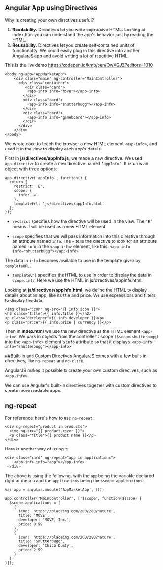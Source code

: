 ##  Angular App using Directives

Why is creating your own directives useful?

1) **Readability.** Directives let you write expressive HTML. Looking at index.html you can understand the app's behavior just by reading the HTML.
2) **Reusability.** Directives let you create self-contained units of functionality. We could easily plug in this directive into another AngularJS app and avoid writing a lot of repetitive HTML.

This is the live demo <https://codepen.io/kmp/pen/OwXGJZ?editors=1010>

	<body ng-app="AppMarketApp">
	    <div class="main" ng-controller="MainController">
	      <div class="container">
	         <div class="card"> 
	          <app-info info="move"></app-info> 
	        </div>
	        <div class="card"> 
	          <app-info info="shutterbugg"></app-info> 
	        </div>
	      	<div class="card"> 
	          <app-info info="gameboard"></app-info> 
	        </div>
	      </div>
	    </div>
	</body>

We wrote code to teach the browser a new HTML element `<app-info>`, and used it in the view to display each app's details.

First in **js/directives/appInfo.js**, we made a new directive. We used `app.directive` to create a new directive named `’appInfo’`. It returns an object with three options:

	app.directive('appInfo', function() { 
	  return { 
	    restrict: 'E', 
	    scope: { 
	      info: '=' 
	    }, 
	    templateUrl: 'js/directives/appInfo.html' 
	  }; 
	});

* `restrict` specifies how the directive will be used in the view. The `’E’` means it will be used as a new HTML element.

* `scope` specifies that we will pass information into this directive through an attribute named `info`. The `=` tells the directive to look for an attribute named `info` in the `<app-info>` element, like this:
 ```<app-info info="shutterbugg"></app-info>```

The data in `info` becomes available to use in the template given by `templateURL`.

* `templateUrl` specifies the HTML to use in order to display the data in `scope.info`. Here we use the HTML in js/directives/appInfo.html.

Looking at **js/directives/appInfo.html**, we define the HTML to display details about an app, like its title and price. We use expressions and filters to display the data.

	<img class="icon" ng-src="{{ info.icon }}"> 
	<h2 class="title">{{ info.title }}</h2> 
	<p class="developer">{{ info.developer }}</p> 
	<p class="price">{{ info.price | currency }}</p>

Then in **index.html** we use the new directive as the HTML element `<app-info>`. We pass in objects from the controller's scope `($scope.shutterbugg)` into the `<app-info>` element's `info` attribute so that it displays.
`<app-info info="shutterbugg"></app-info>`

##Built-in and Custom Directives
AngularJS comes with a few built-in directives, like `ng-repeat` and `ng-click`.

AngularJS makes it possible to create your own custom directives, such as `<app-info>`.

We can use Angular's built-in directives together with custom directives to create more readable apps.

## ng-repeat

For reference, here's how to use `ng-repeat`:

	<div ng-repeat="product in products">
	  <img ng-src="{{ product.cover }}">
	  <p class="title">{{ product.name }}</p>
	</div>

Here is another way of using it:

	<div class="card" ng-repeat="app in applications"> 
	    <app-info info="app"></app-info> 
	 </div>

The above is using the following, with the `app` being the variable declared right at the top and the `applications` being the `$scope.applications`:

	var app = angular.module('AppMarketApp', []);
	
	app.controller('MainController', ['$scope', function($scope) {
	  $scope.applications = [ 
	    { 
	      icon: 'https://placeimg.com/200/280/nature', 
	      title: 'MOVE', 
	      developer: 'MOVE, Inc.', 
	      price: 0.99
	    }, 
	    { 
	      icon: 'https://placeimg.com/200/280/nature', 
	      title: 'Shutterbugg', 
	      developer: 'Chico Dusty', 
	      price: 2.99
	    }
	  ]
	}]);



